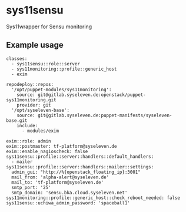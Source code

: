 # sys11sensu

Sys11wrapper for Sensu monitoring

## Example usage

    classes:
      - sys11sensu::role::server
      - sys11monitoring::profile::generic_host
      - exim
     
    repodeploy::repos:
      '/opt/puppet-modules/sys11monitoring':
        source: git@gitlab.syseleven.de:openstack/puppet-sys11monitoring.git
        provider: git
      '/opt/syseleven-base':
        source: git@gitlab.syseleven.de:puppet-manifests/syseleven-base.git
        include:
          - modules/exim
      
    exim::role: admin
    exim::postmaster: tf-platform@syseleven.de
    exim::enable_nagioscheck: false  
    sys11sensu::profile::server::handlers::default_handlers:
      - mailer
    sys11sensu::profile::server::handlers::mailer::settings:
      admin_gui: "http://%{openstack_floating_ip}:3001"
      mail_from: 'alpha-alert@syseleven.de'
      mail_to: 'tf-platform@syseleven.de'
      smtp_port: '25'
      smtp_domain: 'sensu.bka.cloud.syseleven.net'
    sys11monitoring::profile::generic_host::check_reboot_needed: false
    sys11sensu::uchiwa_admin_password: 'spaceball1'
